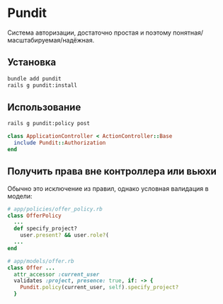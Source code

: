 # Pundit

Система авторизации, достаточно простая и поэтому понятная/масштабируемая/надёжная.


## Установка

```sh
bundle add pundit
rails g pundit:install
```

## Использование

```sh
rails g pundit:policy post
```

```rb
class ApplicationController < ActionController::Base
  include Pundit::Authorization
end
```

## Получить права вне контроллера или вьюхи

Обычно это исключение из правил, однако условная валидация в модели:

```rb
# app/policies/offer_policy.rb
class OfferPolicy
  ...
  def specify_project?
    user.present? && user.role?(
  ...
end

# app/models/offer.rb
class Offer ...
  attr_accessor :current_user
  validates :project, presence: true, if: -> {
    Pundit.policy(current_user, self).specify_project?
  }
```
